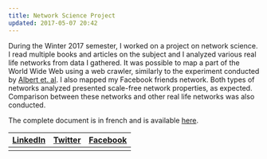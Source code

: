 ```yaml
---
title: Network Science Project
updated: 2017-05-07 20:42
---
```


During the Winter 2017 semester, I worked on a project on network science. I read multiple books and articles on the subject and I analyzed various real life networks from data I gathered. It was possible to map a part of the World Wide Web using a web crawler, similarly to the experiment conducted by [Albert et. al](http://www.nature.com/nature/journal/v401/n6749/abs/401130a0.html). I also mapped my Facebook friends network. Both types of networks analyzed presented scale-free network properties, as expected. Comparison between these networks and other real life networks was also conducted.

The complete document is in french and is available [here](https://github.com/patricebechard/Network_Science_PHY3030/blob/master/Rapport_Final.pdf).


|[LinkedIn](https://www.linkedin.com/in/patrice-b%C3%A9chard-9a7b76a3?trk=nav_responsive_tab_profile_pic)|[Twitter](https://twitter.com/patricebechard)|[Facebook](https://www.facebook.com/patrice.bechard)|
|:------------------------------------------------------------------------------------------------------:|:-------------------------------------------:|:--------------------------------------------------:|
|                                                                                                        |                                             |                                                    |
